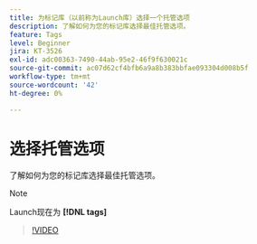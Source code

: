 ```yaml
---
title: 为标记库（以前称为Launch库）选择一个托管选项
description: 了解如何为您的标记库选择最佳托管选项。
feature: Tags
level: Beginner
jira: KT-3526
exl-id: adc00363-7490-44ab-95e2-46f9f630021c
source-git-commit: ac07d62cf4bfb6a9a8b383bbfae093304d008b5f
workflow-type: tm+mt
source-wordcount: '42'
ht-degree: 0%

---
```


# 选择托管选项

了解如何为您的标记库选择最佳托管选项。

>[!NOTE]
>
> Launch现在为 **[!DNL tags]**

>[!VIDEO](https://video.tv.adobe.com/v/28728/?quality=12&learn=on)
